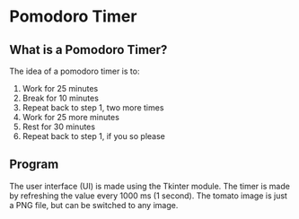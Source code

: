 # Pomodoro Timer
## What is a Pomodoro Timer?
The idea of a pomodoro timer is to:
1. Work for 25 minutes
2. Break for 10 minutes
3. Repeat back to step 1, two more times
4. Work for 25 more minutes
5. Rest for 30 minutes
6. Repeat back to step 1, if you so please

## Program
The user interface (UI) is made using the Tkinter module.
The timer is made by refreshing the value every 1000 ms (1 second).
The tomato image is just a PNG file, but can be switched to any image.
